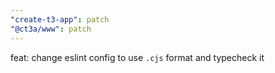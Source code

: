 ```yaml
---
"create-t3-app": patch
"@ct3a/www": patch
---
```


feat: change eslint config to use `.cjs` format and typecheck it
